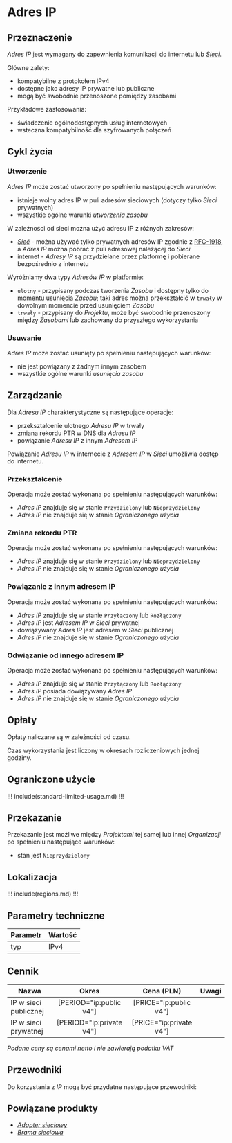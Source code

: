 # Adres IP

## Przeznaczenie

*Adres IP* jest wymagany do zapewnienia komunikacji do internetu lub *[Sieci](/resource/networking/network.md)*.

Główne zalety:

 * kompatybilne z protokołem IPv4
 * dostępne jako adresy IP prywatne lub publiczne
 * mogą być swobodnie przenoszone pomiędzy zasobami

Przykładowe zastosowania:

 * świadczenie ogólnodostępnych usług internetowych
 * wsteczna kompatybilność dla szyfrowanych połączeń

## Cykl życia

### Utworzenie

*Adres IP* może zostać utworzony po spełnieniu następujących warunków:

 * istnieje wolny adres IP w puli adresów sieciowych (dotyczy tylko *Sieci* prywatnych)
 * wszystkie ogólne warunki *utworzenia zasobu*

W zależności od sieci można użyć adresu IP z różnych zakresów:

 * *[Sieć](/resource/networking/network.md)* - można używać tylko prywatnych adresów IP zgodnie z [RFC-1918](https://tools.ietf.org/html/rfc1918), a *Adres IP* można pobrać z puli adresowej należącej do *Sieci*
 * internet - *Adresy IP* są przydzielane przez platformę i pobierane bezpośrednio z internetu

Wyróżniamy dwa typy *Adresów IP* w platformie:

 * ```ulotny``` - przypisany podczas tworzenia *Zasobu* i dostępny tylko do momentu usunięcia *Zasobu*; taki adres można przekształcić w ```trwały``` w dowolnym momencie przed usunięciem *Zasobu*
 * ```trwały``` - przypisany do *Projektu*, może być swobodnie przenoszony między *Zasobami* lub zachowany do przyszłego wykorzystania

### Usuwanie

*Adres IP* może zostać usunięty po spełnieniu następujących warunków:

 * nie jest powiązany z żadnym innym zasobem
 * wszystkie ogólne warunki *usunięcia zasobu*

## Zarządzanie

Dla *Adresu IP* charakterystyczne są następujące operacje:

 * przekształcenie ulotnego *Adresu IP* w trwały
 * zmiana rekordu PTR w DNS dla *Adresu IP*
 * powiązanie *Adresu IP* z innym *Adresem IP*

Powiązanie *Adresu IP* w internecie z *Adresem IP* w *Sieci* umożliwia dostęp do internetu.

### Przekształcenie

Operacja może zostać wykonana po spełnieniu następujących warunków:

 * *Adres IP* znajduje się w stanie ```Przydzielony``` lub ```Nieprzydzielony```
 * *Adres IP* nie znajduje się w stanie *Ograniczonego użycia*

### Zmiana rekordu PTR

Operacja może zostać wykonana po spełnieniu następujących warunków:

 * *Adres IP* znajduje się w stanie ```Przydzielony``` lub ```Nieprzydzielony```
 * *Adres IP* nie znajduje się w stanie *Ograniczonego użycia*

### Powiązanie z innym adresem IP

Operacja może zostać wykonana po spełnieniu następujących warunków:

 * *Adres IP* znajduje się w stanie ```Przyłączony``` lub ```Rozłączony```
 * *Adres IP* jest *Adresem IP* w *Sieci* prywatnej
 * dowiązywany *Adres IP* jest adresem w *Sieci* publicznej
 * *Adres IP* nie znajduje się w stanie *Ograniczonego użycia*

### Odwiązanie od innego adresem IP

Operacja może zostać wykonana po spełnieniu następujących warunków:

 * *Adres IP* znajduje się w stanie ```Przyłączony``` lub ```Rozłączony```
 * *Adres IP* posiada dowiązywany *Adres IP*
 * *Adres IP* nie znajduje się w stanie *Ograniczonego użycia*

## Opłaty

Opłaty naliczane są w zależności od czasu.

Czas wykorzystania jest liczony w okresach rozliczeniowych jednej godziny.

## Ograniczone użycie

!!! include(standard-limited-usage.md) !!!

## Przekazanie

Przekazanie jest możliwe między *Projektami* tej samej lub innej *Organizacji* po spełnieniu następujące warunków:

 * stan jest ``Nieprzydzielony``

## Lokalizacja

!!! include(regions.md) !!!

## Parametry techniczne

Parametr | Wartość
-------- | ---
typ      | IPv4

## Cennik

Nazwa                  | Okres                    | Cena (PLN)               | Uwagi
---------------------- | :----------------------: | :----------------------: | ---------:
IP w sieci publicznej  | [PERIOD="ip:public v4"]  | [PRICE="ip:public v4"]   |
IP w sieci prywatnej   | [PERIOD="ip:private v4"] | [PRICE="ip:private v4"] |

*Podane ceny są cenami netto i nie zawierają podatku VAT*

<!--
Transfer is aavailabe due following reason:
- security restriction of creating subzones
-->

## Przewodniki

Do korzystania z *IP* mogą być przydatne następujące przewodniki:

<PageList path_re="guide/networking/ip-address/"/>

## Powiązane produkty

 * *[Adapter sieciowy](/resource/networking/network.md)*
 * *[Brama sieciowa](/resource/networking/network.md)*
